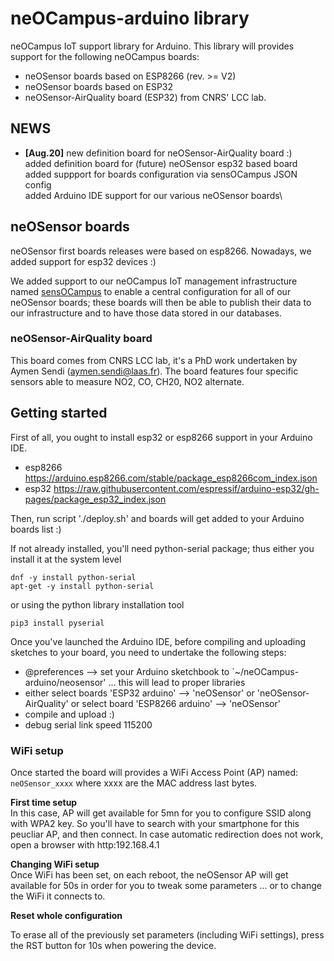 # neOCampus-arduino library
neOCampus IoT support library for Arduino. This library will provides support for the following neOCampus boards:
  * neOSensor boards based on ESP8266 (rev. >= V2)
  * neOSensor boards based on ESP32
  * neOSensor-AirQuality board (ESP32) from CNRS' LCC lab.

## NEWS ##
 * **[Aug.20]** new definition board for neOSensor-AirQuality board :)\
added definition board for (future) neOSensor esp32 based board\
added suppport for boards configuration via sensOCampus JSON config\
added Arduino IDE support for our various neOSensor boards\

## neOSensor boards ##
neOSensor first boards releases were based on esp8266. Nowadays, we added support for esp32 devices :)

We added support to our neOCampus IoT management infrastructure named [sensOCampus](https://neocampus.univ-tlse3.fr "neOCampus's Wiki Home") to enable a central configuration for all of our neOSensor boards; these boards will then be able to publish their data to our infrastructure and to have those data stored in our databases.

### neOSensor-AirQuality board ###
This board comes from CNRS LCC lab, it's a PhD work undertaken by Aymen Sendi (aymen.sendi@laas.fr).
The board features four specific sensors able to measure NO2, CO, CH20, NO2 alternate.

## Getting started ##
First of all, you ought to install esp32 or esp8266  support in your Arduino IDE.

  - esp8266 https://arduino.esp8266.com/stable/package_esp8266com_index.json
  - esp32 https://raw.githubusercontent.com/espressif/arduino-esp32/gh-pages/package_esp32_index.json

Then, run script './deploy.sh' and boards will get added to your Arduino boards list :)

If not already installed, you'll need python-serial package; thus either you install it at the system level
```
dnf -y install python-serial
apt-get -y install python-serial
```
or using the python library installation tool
```
pip3 install pyserial
```

Once you've launched the Arduino IDE, before compiling and uploading sketches to your board, you need to undertake the following steps:
  - @preferences --> set your Arduino sketchbook to `~/neOCampus-arduino/neosensor' ... this will lead to proper libraries
  - either select boards 'ESP32 arduino' --> 'neOSensor' or 'neOSensor-AirQuality' or select board 'ESP8266 arduino' --> 'neOSensor'
  - compile and upload :)
  - debug serial link speed 115200

### WiFi setup ###
Once started the board will provides a WiFi Access Point (AP) named: `neOSensor_xxxx` where xxxx are the MAC address last bytes.

**First time setup**\
In this case, AP will get available for 5mn for you to configure SSID along with WPA2 key.
So you'll have to search with your smartphone for this peucliar AP, and then connect. In case automatic redirection does not work, open a browser with http:192.168.4.1

**Changing WiFi setup**\
Once WiFi has been set, on each reboot, the neOSensor AP will get available for 50s in order for you to tweak some parameters ... or to change the WiFi it connects to.

**Reset whole configuration**

To erase all of the previously set parameters (including WiFi settings), press the RST button for 10s when powering the device.


